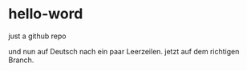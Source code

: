 # hello-word
just a github repo



und nun auf Deutsch nach ein paar Leerzeilen.
jetzt auf dem richtigen Branch.
